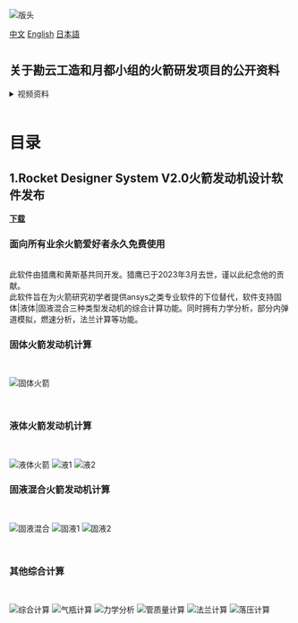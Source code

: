 ![版头](https://github.com/Kanyon-industries/Rocket/assets/57067525/6e2cb0eb-2c65-4690-af21-c2a6f7591098)

[中文](README.md "中文") [English](eng-README.md "English") [日本語](jp-README.md "日本語")

#

## 关于勘云工造和月都小组的火箭研发项目的公开资料
<details>
<summary>视频资料</summary>
【RD-01】500N发烟硝酸-Tonka250液体火箭发动机  →  https://www.bilibili.com/video/BV1CW411C7Dg
<br>
【RD-02】2000N液氧-煤油液体火箭发动机  →  https://www.bilibili.com/video/BV17J411b7Tz
</details>

<br>

# 目录
## 1.Rocket Designer System V2.0火箭发动机设计软件发布
**[下载](https://github.com/Kanyon-industries/Rocket/releases/download/RDS/Rocket.Designer.System.zip)**
<br>
### 面向所有业余火箭爱好者永久免费使用
<br>
此软件由猎鹰和黄斯基共同开发。猎鹰已于2023年3月去世，谨以此纪念他的贡献。
<br>
此软件旨在为火箭研究初学者提供ansys之类专业软件的下位替代，软件支持固体|液体|固液混合三种类型发动机的综合计算功能。同时拥有力学分析，部分内弹道模拟，燃速分析，法兰计算等功能。
<br>

### 固体火箭发动机计算

<br>

![固体火箭](https://github.com/Kanyon-industries/Rocket/assets/57067525/c2335d6c-0698-49b4-8769-c6bfdf08d1f8)

<br>

### 液体火箭发动机计算
<br>

![液体火箭](https://github.com/Kanyon-industries/Rocket/assets/57067525/504e83a1-7a5b-41b9-a5af-1c1d027cb14c)
![液1](https://github.com/Kanyon-industries/Rocket/assets/57067525/e02f44f5-075d-434b-8181-e12b07ecb59d)
![液2](https://github.com/Kanyon-industries/Rocket/assets/57067525/2e27f5d9-5f39-4771-94a4-266b8ecc698e)


### 固液混合火箭发动机计算
<br>

![固液混合](https://github.com/Kanyon-industries/Rocket/assets/57067525/269648d0-714f-4ee7-bf35-52a5d058782e)
![固液1](https://github.com/Kanyon-industries/Rocket/assets/57067525/30723908-1b0d-4fb8-bbf5-7678e311a6f1)
![固液2](https://github.com/Kanyon-industries/Rocket/assets/57067525/0bd94fe6-2305-4174-a8bc-ac09cd73d77f)

<br>

### 其他综合计算
<br>

![综合计算](https://github.com/Kanyon-industries/Rocket/assets/57067525/bdc33717-64c0-4db2-9ab3-4c8a2a877fe3)
![气瓶计算](https://github.com/Kanyon-industries/Rocket/assets/57067525/2a5ea54a-b231-45a5-b19d-eecd199c0d5d)
![力学分析](https://github.com/Kanyon-industries/Rocket/assets/57067525/5c2346a4-39ca-45c9-a62d-9eed98c891da)
![管质量计算](https://github.com/Kanyon-industries/Rocket/assets/57067525/22551612-345c-4c67-9569-dac34e7a3092)
![法兰计算](https://github.com/Kanyon-industries/Rocket/assets/57067525/2595402b-efed-48fd-9d96-e28cd3addeb0)
![落压计算](https://github.com/Kanyon-industries/Rocket/assets/57067525/a6536367-d322-45ef-b3b7-5ce9f31594dc)
































